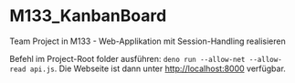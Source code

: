# M133_KanbanBoard
Team Project in M133 - Web-Applikation mit Session-Handling realisieren


Befehl im Project-Root folder ausführen: `deno run --allow-net --allow-read api.js`.
Die Webseite ist dann unter [http://localhost:8000](http://localhost:8000) verfügbar.
